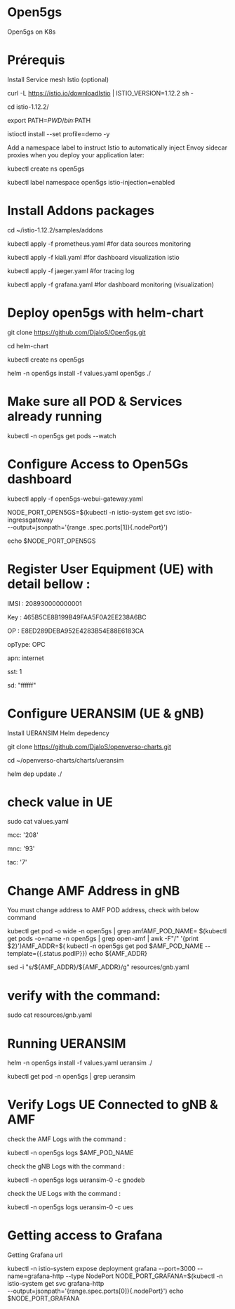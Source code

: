 # Open5gs
Open5gs on K8s 

# Prérequis 
Install Service mesh Istio (optional)

curl -L https://istio.io/downloadIstio | ISTIO_VERSION=1.12.2  sh -

cd istio-1.12.2/

export PATH=$PWD/bin:$PATH

istioctl install --set profile=demo -y

Add a namespace label to instruct Istio to automatically inject Envoy sidecar proxies when you deploy your application later:

kubectl create ns open5gs

kubectl label namespace open5gs istio-injection=enabled

# Install Addons packages

cd ~/istio-1.12.2/samples/addons

kubectl apply -f prometheus.yaml #for data sources monitoring

kubectl apply -f kiali.yaml #for dashboard visualization istio

kubectl apply -f jaeger.yaml #for tracing log

kubectl apply -f grafana.yaml #for dashboard monitoring (visualization)


# Deploy open5gs with helm-chart

git clone https://github.com/DjaloS/Open5gs.git

cd helm-chart

kubectl create ns open5gs

helm -n open5gs install -f values.yaml open5gs ./

# Make sure all POD & Services already running 

kubectl -n open5gs get pods --watch

# Configure Access to Open5Gs dashboard

kubectl apply -f open5gs-webui-gateway.yaml

NODE_PORT_OPEN5GS=$(kubectl -n istio-system get svc istio-ingressgateway \
  --output=jsonpath='{range .spec.ports[1]}{.nodePort}')
  
  
echo $NODE_PORT_OPEN5GS

# Register User Equipment (UE) with detail bellow :

IMSI : 208930000000001

Key : 465B5CE8B199B49FAA5F0A2EE238A6BC

OP : E8ED289DEBA952E4283B54E88E6183CA

opType: OPC

apn: internet

sst: 1

sd: "ffffff"


# Configure UERANSIM (UE & gNB)

Install UERANSIM Helm depedency 

git clone https://github.com/DjaloS/openverso-charts.git

cd ~/openverso-charts/charts/ueransim

helm dep update ./


# check value in UE

sudo cat values.yaml

mcc: '208'

mnc: '93'

tac: '7'

# Change AMF Address in gNB

You must change address to AMF POD address, check with below command

kubectl  get  pod  -o  wide  -n open5gs  | grep amfAMF_POD_NAME= $(kubectl get pods  -o=name -n open5gs | grep  open-amf | awk -F"/" '{print $2}')AMF_ADDR=$( kubectl -n open5gs get pod $AMF_POD_NAME --template={{.status.podIP}})
echo ${AMF_ADDR}


sed -i "s/\${AMF_ADDR}/${AMF_ADDR}/g" resources/gnb.yaml


# verify with the command:

sudo cat resources/gnb.yaml


# Running UERANSIM

helm -n open5gs install -f values.yaml ueransim ./

kubectl get pod -n open5gs | grep ueransim

# Verify Logs UE Connected to gNB & AMF
check the AMF Logs with the command :

kubectl -n open5gs logs $AMF_POD_NAME

check the gNB Logs with the command :

kubectl -n open5gs logs ueransim-0 -c gnodeb

check the UE Logs with the command :

kubectl -n open5gs logs ueransim-0 -c ues

# Getting access to Grafana
Getting Grafana url

kubectl -n istio-system expose deployment grafana --port=3000  --name=grafana-http --type NodePort
NODE_PORT_GRAFANA=$(kubectl -n istio-system get svc grafana-http \
  --output=jsonpath='{range.spec.ports[0]}{.nodePort}')
echo $NODE_PORT_GRAFANA




